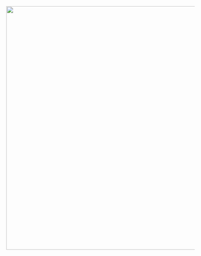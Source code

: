 
<div>
  <img width="650px" style="text-align: center" src="https://github-readme-stats.vercel.app/api?username=ViniBilck&show_icons=true&theme=dracula"/>
</div>

